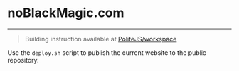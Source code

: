 # noBlackMagic.com
---

> Building instruction available at [PoliteJS/workspace](https://github.com/PoliteJS/workspace)

Use the `deploy.sh` script to publish the current website to the public repository.
